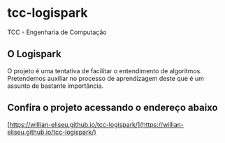 # tcc-logispark

TCC - Engenharia de Computação

## O Logispark

O projeto é uma tentativa de facilitar o entendimento de algoritmos. Pretendemos auxiliar no processo de aprendizagem deste que é um assunto de bastante importância.

## Confira o projeto acessando o endereço abaixo

[https://willian-eliseu.github.io/tcc-logispark/](https://willian-eliseu.github.io/tcc-logispark/)
